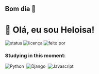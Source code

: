 ## Bom dia 👋

# 👋 Olá, eu sou Heloisa!


![status](https://img.shields.io/badge/status-em%20desenvolvimento-yellow)
![licença](https://img.shields.io/badge/licença-MIT-green)
![feito por](https://img.shields.io/badge/feito%20por-Seu%20Nome-blue)



### Studying in this moment:
![Python](https://img.shields.io/badge/-Python-0D1117?style=for-the-badge&logo=Python&labelColor=0D1117&textColor=0D1117)&nbsp;
![Django](https://img.shields.io/badge/Django-0D1117?style=for-the-badge&logo=django&logoColor=000000&textColor=0D1117)&nbsp;
![Javascript](https://img.shields.io/badge/-javascript-0D1117?style=for-the-badge&logo=javascript&labelColor=0D1117)&nbsp;

